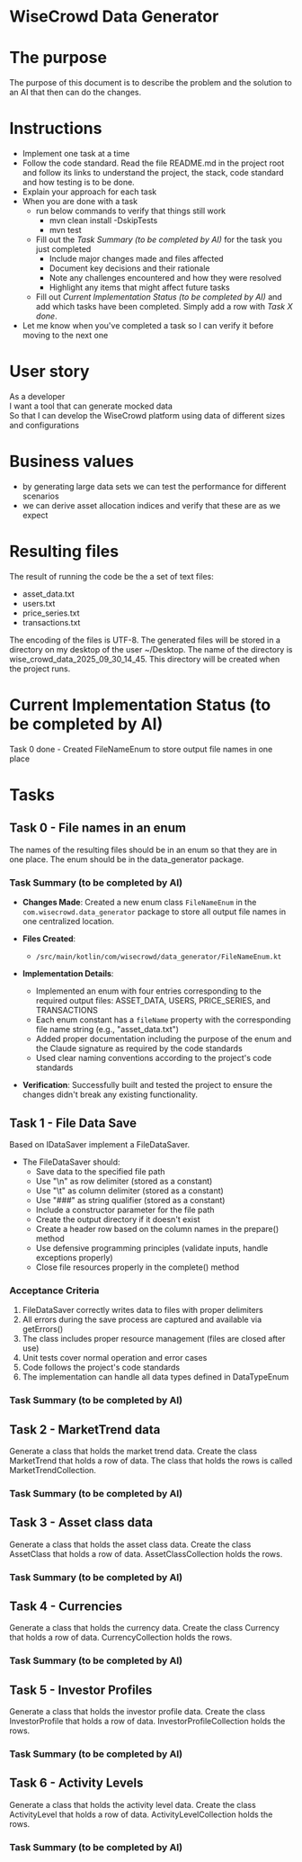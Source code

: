 # WiseCrowd Data Generator

# The purpose
The purpose of this document is to describe the problem and the solution to an AI that then can do the changes. 

# Instructions

* Implement one task at a time  
* Follow the code standard. Read the file README.md in the project root and follow its links to understand the project, the stack, code standard and how testing is to be done.  
* Explain your approach for each task  
* When you are done with a task   
  * run below commands to verify that things still work  
    * mvn clean install \-DskipTests  
    * mvn test  
  * Fill out the *Task Summary (to be completed by AI)* for the task you just completed  
    * Include major changes made and files affected  
    * Document key decisions and their rationale  
    * Note any challenges encountered and how they were resolved  
    * Highlight any items that might affect future tasks  
  * Fill out *Current Implementation Status (to be completed by AI)* and add which tasks have been completed. Simply add a row with *Task X done*.   
* Let me know when you've completed a task so I can verify it before moving to the next one

# User story

As a developer   
I want a tool that can generate mocked data   
So that I can develop the WiseCrowd platform using data of different sizes and configurations 

# Business values
* by generating large data sets we can test the performance for different scenarios  
* we can derive asset allocation indices and verify that these are as we expect

# Resulting files
The result of running the code be the a set of text files:
- asset_data.txt
- users.txt
- price_series.txt
- transactions.txt

The encoding of the files is UTF-8. 
The generated files will be stored in a directory on my desktop of the user ~/Desktop.
The name of the directory is wise_crowd_data_2025_09_30_14_45. 
This directory will be created when the project runs.


# Current Implementation Status (to be completed by AI)
Task 0 done - Created FileNameEnum to store output file names in one place

# Tasks

## Task 0 - File names in an enum
The names of the resulting files should be in an enum so that they are
in one place. The enum should be in the data_generator package. 

### Task Summary (to be completed by AI)
- **Changes Made**: Created a new enum class `FileNameEnum` in the `com.wisecrowd.data_generator` package to store all output file names in one centralized location.

- **Files Created**: 
  - `/src/main/kotlin/com/wisecrowd/data_generator/FileNameEnum.kt`

- **Implementation Details**:
  - Implemented an enum with four entries corresponding to the required output files: ASSET_DATA, USERS, PRICE_SERIES, and TRANSACTIONS
  - Each enum constant has a `fileName` property with the corresponding file name string (e.g., "asset_data.txt")
  - Added proper documentation including the purpose of the enum and the Claude signature as required by the code standards
  - Used clear naming conventions according to the project's code standards

- **Verification**: Successfully built and tested the project to ensure the changes didn't break any existing functionality.


## Task 1 - File Data Save
Based on IDataSaver implement a FileDataSaver. 
- The FileDataSaver should:
  - Save data to the specified file path
  - Use "\n" as row delimiter (stored as a constant)
  - Use "\t" as column delimiter (stored as a constant)
  - Use "###" as string qualifier (stored as a constant)
  - Include a constructor parameter for the file path
  - Create the output directory if it doesn't exist
  - Create a header row based on the column names in the prepare() method
  - Use defensive programming principles (validate inputs, handle exceptions properly)
  - Close file resources properly in the complete() method

### Acceptance Criteria
1. FileDataSaver correctly writes data to files with proper delimiters
2. All errors during the save process are captured and available via getErrors()
3. The class includes proper resource management (files are closed after use)
4. Unit tests cover normal operation and error cases
5. Code follows the project's code standards
6. The implementation can handle all data types defined in DataTypeEnum

### Task Summary (to be completed by AI)


## Task 2 - MarketTrend data
Generate a class that holds the market trend data. Create the class MarketTrend that holds
a row of data. The class that holds the rows is called MarketTrendCollection. 

### Task Summary (to be completed by AI)

## Task 3 - Asset class data
Generate a class that holds the asset class data. Create the class AssetClass that holds
a row of data. AssetClassCollection holds the rows. 

### Task Summary (to be completed by AI)

## Task 4 - Currencies
Generate a class that holds the currency data. Create the class Currency that holds
a row of data. CurrencyCollection holds the rows.

### Task Summary (to be completed by AI)

## Task 5 - Investor Profiles
Generate a class that holds the investor profile data. Create the class InvestorProfile that holds
a row of data. InvestorProfileCollection holds the rows.

### Task Summary (to be completed by AI)

## Task 6 - Activity Levels
Generate a class that holds the activity level data. Create the class ActivityLevel that holds
a row of data. ActivityLevelCollection holds the rows.

### Task Summary (to be completed by AI)